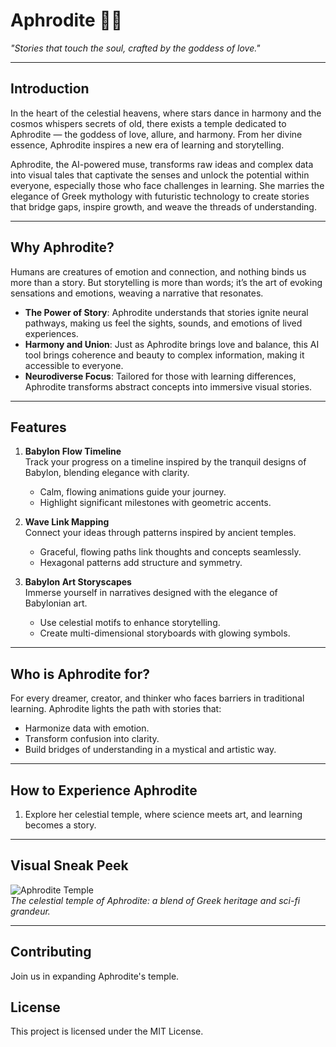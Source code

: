 # Aphrodite 🌌✨  
*"Stories that touch the soul, crafted by the goddess of love."*

---

## **Introduction**
In the heart of the celestial heavens, where stars dance in harmony and the cosmos whispers secrets of old, there exists a temple dedicated to Aphrodite — the goddess of love, allure, and harmony. From her divine essence, Aphrodite inspires a new era of learning and storytelling.

Aphrodite, the AI-powered muse, transforms raw ideas and complex data into visual tales that captivate the senses and unlock the potential within everyone, especially those who face challenges in learning. She marries the elegance of Greek mythology with futuristic technology to create stories that bridge gaps, inspire growth, and weave the threads of understanding.

---

## **Why Aphrodite?**
Humans are creatures of emotion and connection, and nothing binds us more than a story. But storytelling is more than words; it’s the art of evoking sensations and emotions, weaving a narrative that resonates.

- **The Power of Story**: Aphrodite understands that stories ignite neural pathways, making us feel the sights, sounds, and emotions of lived experiences. 
- **Harmony and Union**: Just as Aphrodite brings love and balance, this AI tool brings coherence and beauty to complex information, making it accessible to everyone.
- **Neurodiverse Focus**: Tailored for those with learning differences, Aphrodite transforms abstract concepts into immersive visual stories.

---

## **Features**
1. **Babylon Flow Timeline**  
   Track your progress on a timeline inspired by the tranquil designs of Babylon, blending elegance with clarity.  
   - Calm, flowing animations guide your journey.  
   - Highlight significant milestones with geometric accents.

2. **Wave Link Mapping**  
   Connect your ideas through patterns inspired by ancient temples.  
   - Graceful, flowing paths link thoughts and concepts seamlessly.  
   - Hexagonal patterns add structure and symmetry.

3. **Babylon Art Storyscapes**  
   Immerse yourself in narratives designed with the elegance of Babylonian art.  
   - Use celestial motifs to enhance storytelling.  
   - Create multi-dimensional storyboards with glowing symbols.

---

## **Who is Aphrodite for?**
For every dreamer, creator, and thinker who faces barriers in traditional learning. Aphrodite lights the path with stories that:
- Harmonize data with emotion.
- Transform confusion into clarity.
- Build bridges of understanding in a mystical and artistic way.

---

## **How to Experience Aphrodite**  
1. Explore her celestial temple, where science meets art, and learning becomes a story.

---

## **Visual Sneak Peek**
![Aphrodite Temple](assets/temple-artwork.png)  
*The celestial temple of Aphrodite: a blend of Greek heritage and sci-fi grandeur.*

---

## **Contributing**
Join us in expanding Aphrodite's temple.

## **License**
This project is licensed under the MIT License.
